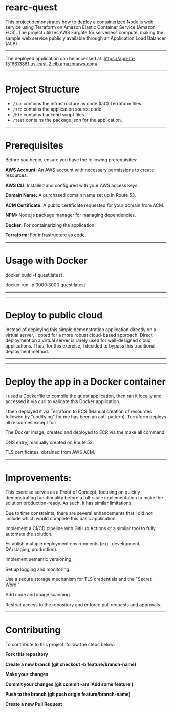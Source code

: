 # rearc-quest

This project demonstrates how to deploy a containerized Node.js web service using Terraform on Amazon Elastic Container Service (Amazon ECS). 
The project utilizes AWS Fargate for serverless compute, making the sample web service publicly available through an Application Load Balancer (ALB).

-----------------------------------------------------------------------------

The deployed application can be accessed at: https://app-lb-1516613361.us-east-2.elb.amazonaws.com/

-----------------------------------------------------------------------

# Project Structure

- `/iac` contains the infrastructure as code (IaC) Terraform files.
- `/src` contains the application source code.
- `/bin` contains backend script files.
- `/test` contains the package.json for the application.

---------------------------------------------

# Prerequisites

Before you begin, ensure you have the following prerequisites:

**AWS Account**: An AWS account with necessary permissions to create resources.

**AWS CLI**: Installed and configured with your AWS access keys.

**Domain Name:** A purchased domain name set up in Route 53.

**ACM Certificate:** A public certificate requested for your domain from ACM.

**NPM:** Node.js package manager for managing dependencies.

**Docker:** For containerizing the application.

**Terraform:** For infrastructure as code.

-------------------------------------------------------

# **Usage with Docker**


docker build -t quest:latest .

docker run -p 3000:3000 quest:latest

-----------------------------------------------

-----------------------------------------

# **Deploy to public cloud**

Instead of deploying this simple demonstration application directly on a virtual server, I opted for a more robust cloud-based approach. 
Direct deployment on a virtual server is rarely used for well-designed cloud applications. Thus, for this exercise, I decided to bypass this traditional deployment method.

-------------------------------

--------------------------

# **Deploy the app in a Docker container**



I used a Dockerfile to compile the quest application, then ran it locally and accessed it via curl to validate this Docker application.

I then deployed it via Terraform to ECS (Manual creation of resources followed by "codifying" for me has been an anti-pattern). 
Terraform deploys all resources except for:

The Docker image, created and deployed to ECR via the make all command.

DNS entry, manually created on Route 53.

TLS certificates, obtained from AWS ACM.

---------------------------------------------------------

# Improvements:


This exercise serves as a Proof of Concept, focusing on quickly demonstrating functionality before a full-scale implementation to make the solution production-ready.
As such, it has similar limitations.

Due to time constraints, there are several enhancements that I did not include which would complete this basic application:

Implement a CI/CD pipeline with GitHub Actions or a similar tool to fully automate the solution.

Establish multiple deployment environments (e.g., development, QA/staging, production).

Implement semantic versioning.

Set up logging and monitoring.

Use a secure storage mechanism for TLS credentials and the "Secret Word."

Add code and image scanning.

Restrict access to the repository and enforce pull requests and approvals.

--------------------------------------

# Contributing


To contribute to this project, follow the steps below:

****Fork this repository****

**Create a new branch (git checkout -b feature/branch-name)**

**Make your changes**

**Commit your changes (git commit -am 'Add some feature')**

**Push to the branch (git push origin feature/branch-name)**

**Create a new Pull Request**

